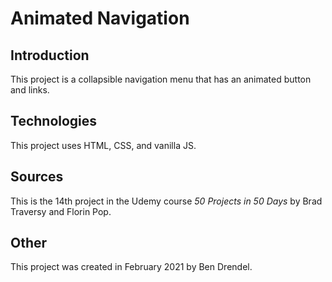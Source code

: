 # Animated Navigation

## Introduction

This project is a collapsible navigation menu that has an animated button and links.

## Technologies

This project uses HTML, CSS, and vanilla JS.

## Sources

This is the 14th project in the Udemy course _50 Projects in 50 Days_ by Brad Traversy and Florin Pop.

## Other

This project was created in February 2021 by Ben Drendel.
